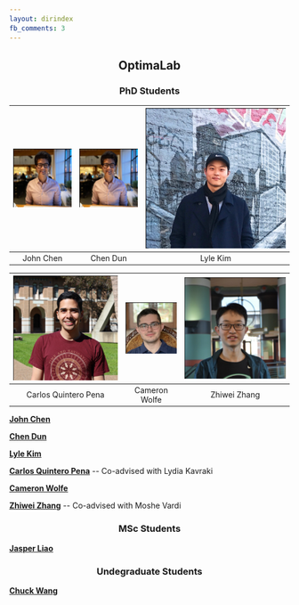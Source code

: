 ```yaml
---
layout: dirindex
fb_comments: 3
---
```


<center> <h2>OptimaLab</h2> </center>

<center> <h3>PhD Students</h3> </center>

![John Chen](/group/john_chen.png)  |  ![Chen Dun](/group/john_chen.png)  |  ![Lyle Kim](/group/lyle_kim.png)
:-------------------------:|:-------------------------:|:-------------------------:
John Chen                  | Chen Dun                  | Lyle Kim


![Carlos Quintero Pena](/group/carlos_quintero.png)  |  ![Cameron Wolfe](/group/cameron_wolfe.png)  |  ![Zhiwei Zhang](/group/zhiwei_zhang.png)
:-------------------------:|:-------------------------:|:-------------------------:
Carlos Quintero Pena                  | Cameron Wolfe                 | Zhiwei Zhang


[**John Chen**](https://johnchenresearch.github.io/)

[**Chen Dun**]()

[**Lyle Kim**](https://jlylekim.github.io/)

[**Carlos Quintero Pena**](https://carlosquinterop.github.io/) -- Co-advised with Lydia Kavraki

[**Cameron Wolfe**](https://wolfecameron.github.io/)

[**Zhiwei Zhang**](https://www.cs.rice.edu/~zz59/) -- Co-advised with Moshe Vardi

<center> <h3>MSc Students</h3> </center>

[**Jasper Liao**]()

<center> <h3>Undegraduate Students</h3> </center>

[**Chuck Wang**](http://wangqihan.com/)
